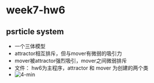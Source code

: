 # week7-hw6
## psrticle system
- 一个三体模型
- attractor相互排斥，但与mover有微弱的吸引力
- mover被attractor强烈吸引，mover之间微弱排斥
- 文件： hw6为主程序，attractor 和 mover 为创建的两个类 
- ![4-min](https://user-images.githubusercontent.com/90953134/139575074-1eeb942d-98a2-4481-8f93-c68a758a56cb.gif)


